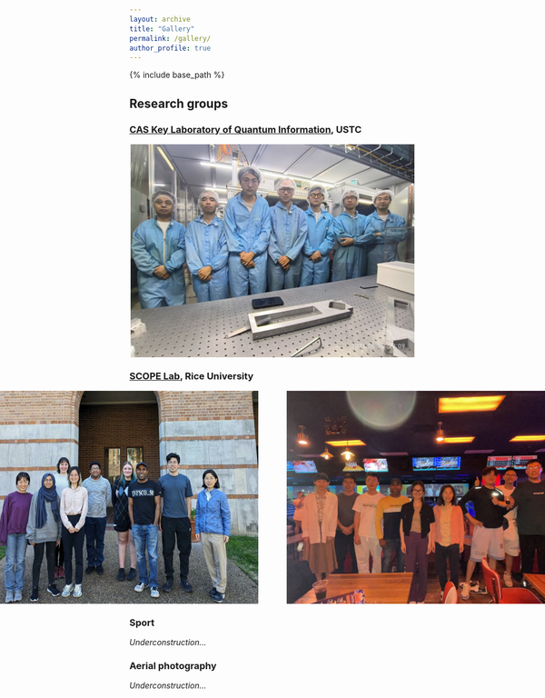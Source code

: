 ```yaml
---
layout: archive
title: "Gallery"
permalink: /gallery/
author_profile: true
---
```

{% include base_path %}

## Research groups
### [CAS Key Laboratory of Quantum Information](https://lqcc.ustc.edu.cn/), USTC 

<div align="center" style="display: flex; justify-content: center; gap: 50px;">
  <img src="/images/CQEDgroup.jpg" style="max-width: 500px; max-height: 500px;">
</div>

### [SCOPE Lab](https://scopelab.rice.edu/), Rice University

<div><div align="center" style="display: flex; justify-content: center; gap: 50px;">
  <img src="/images/SCOPElab.svg" style="max-width: 500px; max-height: 500px;">
  <img src="/images/SCOPEplay.jpg" style="max-width: 500px; max-height: 500px;">
</div>


### Sport
_Underconstruction..._

### Aerial photography
_Underconstruction..._
